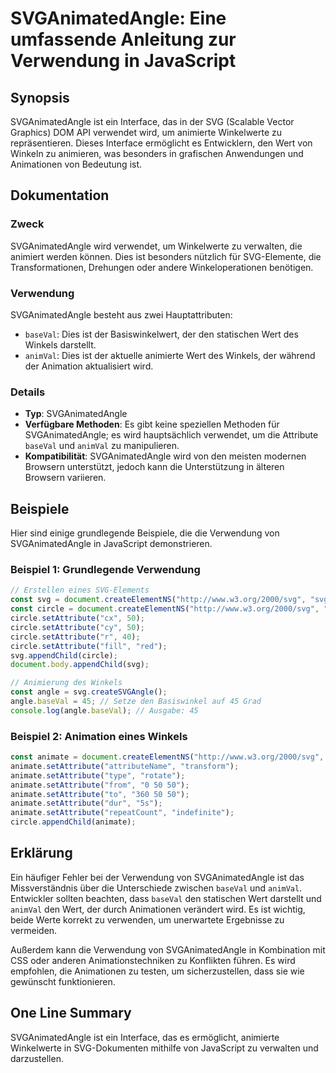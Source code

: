 <!--
Meta Description: # SVGAnimatedAngle: Eine umfassende Anleitung zur Verwendung in JavaScript ## Synopsis SVGAnimatedAngle ist ein Interface, das in der SVG (Scalable Ve...
Meta Keywords: svg, svganimatedangle, setattribute, die, ist
-->

# SVGAnimatedAngle: Eine umfassende Anleitung zur Verwendung in JavaScript

## Synopsis
SVGAnimatedAngle ist ein Interface, das in der SVG (Scalable Vector Graphics) DOM API verwendet wird, um animierte Winkelwerte zu repräsentieren. Dieses Interface ermöglicht es Entwicklern, den Wert von Winkeln zu animieren, was besonders in grafischen Anwendungen und Animationen von Bedeutung ist.

## Dokumentation
### Zweck
SVGAnimatedAngle wird verwendet, um Winkelwerte zu verwalten, die animiert werden können. Dies ist besonders nützlich für SVG-Elemente, die Transformationen, Drehungen oder andere Winkeloperationen benötigen.

### Verwendung
SVGAnimatedAngle besteht aus zwei Hauptattributen:
- `baseVal`: Dies ist der Basiswinkelwert, der den statischen Wert des Winkels darstellt.
- `animVal`: Dies ist der aktuelle animierte Wert des Winkels, der während der Animation aktualisiert wird.

### Details
- **Typ**: SVGAnimatedAngle
- **Verfügbare Methoden**: Es gibt keine speziellen Methoden für SVGAnimatedAngle; es wird hauptsächlich verwendet, um die Attribute `baseVal` und `animVal` zu manipulieren.
- **Kompatibilität**: SVGAnimatedAngle wird von den meisten modernen Browsern unterstützt, jedoch kann die Unterstützung in älteren Browsern variieren.

## Beispiele
Hier sind einige grundlegende Beispiele, die die Verwendung von SVGAnimatedAngle in JavaScript demonstrieren.

### Beispiel 1: Grundlegende Verwendung
```javascript
// Erstellen eines SVG-Elements
const svg = document.createElementNS("http://www.w3.org/2000/svg", "svg");
const circle = document.createElementNS("http://www.w3.org/2000/svg", "circle");
circle.setAttribute("cx", 50);
circle.setAttribute("cy", 50);
circle.setAttribute("r", 40);
circle.setAttribute("fill", "red");
svg.appendChild(circle);
document.body.appendChild(svg);

// Animierung des Winkels
const angle = svg.createSVGAngle();
angle.baseVal = 45; // Setze den Basiswinkel auf 45 Grad
console.log(angle.baseVal); // Ausgabe: 45
```

### Beispiel 2: Animation eines Winkels
```javascript
const animate = document.createElementNS("http://www.w3.org/2000/svg", "animateTransform");
animate.setAttribute("attributeName", "transform");
animate.setAttribute("type", "rotate");
animate.setAttribute("from", "0 50 50");
animate.setAttribute("to", "360 50 50");
animate.setAttribute("dur", "5s");
animate.setAttribute("repeatCount", "indefinite");
circle.appendChild(animate);
```

## Erklärung
Ein häufiger Fehler bei der Verwendung von SVGAnimatedAngle ist das Missverständnis über die Unterschiede zwischen `baseVal` und `animVal`. Entwickler sollten beachten, dass `baseVal` den statischen Wert darstellt und `animVal` den Wert, der durch Animationen verändert wird. Es ist wichtig, beide Werte korrekt zu verwenden, um unerwartete Ergebnisse zu vermeiden.

Außerdem kann die Verwendung von SVGAnimatedAngle in Kombination mit CSS oder anderen Animationstechniken zu Konflikten führen. Es wird empfohlen, die Animationen zu testen, um sicherzustellen, dass sie wie gewünscht funktionieren.

## One Line Summary
SVGAnimatedAngle ist ein Interface, das es ermöglicht, animierte Winkelwerte in SVG-Dokumenten mithilfe von JavaScript zu verwalten und darzustellen.